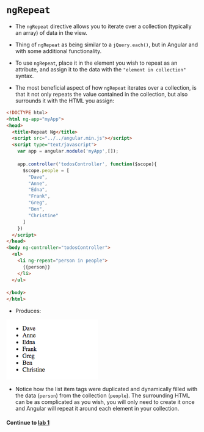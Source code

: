 # `ngRepeat`
* The `ngRepeat` directive allows you to iterate over a collection (typically an array) of data in the view.
  
* Thing of `ngRepeat` as being similar to a `jQuery.each()`, but in Angular and with some additional functionality.
  
* To use `ngRepeat`, place it in the element you wish to repeat as an attribute, and assign it to the data with the `"element in collection"` syntax.
  
* The most beneficial aspect of how `ngRepeat` iterates over a collection, is that it not only repeats the value contained in the collection, but also surrounds it with the HTML you assign:
  
```html
<!DOCTYPE html>
<html ng-app="myApp">
<head>
  <title>Repeat Ng</title>
  <script src="../../angular.min.js"></script>
  <script type="text/javascript">
    var app = angular.module('myApp',[]);

    app.controller('todosController', function($scope){
      $scope.people = [
        "Dave",
        "Anne",
        "Edna",
        "Frank",
        "Greg",
        "Ben",
        "Christine"
      ]
    })
  </script>
</head>
<body ng-controller="todosController">
  <ul>
    <li ng-repeat="person in people">
      {{person}}
    </li>
  </ul>

</body>
</html>
```
  
* Produces:
  
![repeat](../imgs/repeat.png)
  
* Notice how the list item tags were duplicated and dynamically filled with the data (`person`) from the collection (`people`). The surrounding HTML can be as complicated as you wish, you will only need to create it once and Angular will repeat it around each element in your collection.
  
#### Continue to [lab 1](7_lab1.md)
